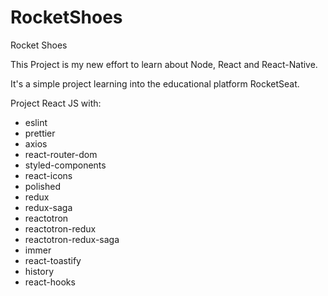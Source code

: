 # RocketShoes
Rocket Shoes

This Project is my new effort to learn about Node, React and React-Native.

It's a simple project learning into the educational platform RocketSeat.

Project React JS with:
  - eslint
  - prettier
  - axios
  - react-router-dom
  - styled-components
  - react-icons
  - polished
  - redux
  - redux-saga
  - reactotron
  - reactotron-redux
  - reactotron-redux-saga
  - immer
  - react-toastify
  - history
  - react-hooks
